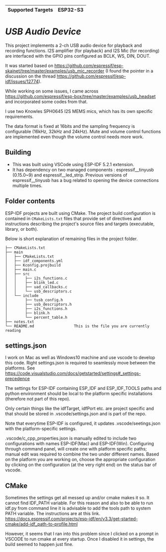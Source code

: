 | Supported Targets | ESP32-S3 |
| ----------------- | ----- | 

# _USB Audio Device_

This project implements a 2-ch USB audio device for playback and recording functions. 
I2S amplifier (for playback) and I2S Mic (for recording) are interfaced with the GPIO pins
configured as BCLK, WS, DIN, DOUT.

It was started based on https://github.com/espressif/esp-skainet/tree/master/examples/usb_mic_recorder
(I found the pointer in a discussion on the thread https://github.com/espressif/esp-idf/issues/12774).

While working on some issues, I came across https://github.com/espressif/esp-box/tree/master/examples/usb_headset 
and incorporated some codes from that.

I use two Knowles SPH0645 I2S MEMS mics, which has its own specific requirements.

The data format is fixed at 16bits and the sampling frequency is configurable (16kHz, 32kHz and 24kHz).
Mute and volume control functions are implemented even though the volume control needs more work.

## Building 
- This was built using VSCode using ESP-IDF 5.2.1 extension. 
- It has dependency on two managed components : espressif__tinyusb (0.15.0~9) and espressif__led_strip. Previous versions of espressif__tinyusb has a bug related to opening the device connections multiple times.

## Folder contents

ESP-IDF projects are built using CMake. The project build configuration is contained in `CMakeLists.txt`
files that provide set of directives and instructions describing the project's source files and targets
(executable, library, or both). 

Below is short explanation of remaining files in the project folder.

```
├── CMakeLists.txt
├── main
│   ├── CMakeLists.txt
│   ├── idf_components.yml
│   ├── Kconfig.projbuild
│   ├── main.c
│   ├── src
│   │    ├── i2s_functions.c
│   │    ├── blink_led.c
│   │    ├── uad_callbacks.c
│   │    └── usb_descriptors.c
│   └── include
│        ├── tusb_config.h
│        ├── usb_descriptors.h
│        ├── i2s_functions.h
│        ├── blink.h
│        └── percent_table.h
├── notes.txt
└── README.md                  This is the file you are currently reading
```
## settings.json

I work on Mac as well as Windows10 machine and use vscode to develop this code.
Right settings.json is required to seamlessly move between the platforms.
See https://code.visualstudio.com/docs/getstarted/settings#_settings-precedence

The settings for ESP-IDF containing ESP_IDF and ESP_IDF_TOOLS paths and python
environment should be local to the platform specific installations (therefore
not part of this repo).

Only certain things like the idfTarget, idfPort etc. are project specific and
that should be stored in .vscode/settings.json and is part of the repo. 

Note that everytime ESP-IDF is configured, it updates .vscode/seetings.json with the platform-specific settings.

.vscode/c_cpp_properties.json is manually edited to include two configurations with names ESP-IDF(Mac) and ESP-IDF(Win). Configuring through command panel, will create one with platform specific paths; manual edit was required to combine the two under different names. Based on the platform you are working on, choose the appropriate configuration by clicking on the configuration (at the very right end) on the status bar of vscode.

## CMake
Sometimes the settings get all messed up and/or cmake makes it so. It cannot find IDF_PATH variable. For this reason and also to be able to run idf.py from command line it is advisable to add the tools path to system PATH variable. The instructions are at this link.
https://docs.espressif.com/projects/esp-idf/en/v3.3/get-started-cmake/add-idf_path-to-profile.html

However, it seems that I ran into this problem since I clicked on a prompt in VSCODE to run cmake at every startup. Once I disabled it in settings, the build seemed to happen just fine. 